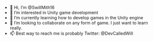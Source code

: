 - 👋 Hi, I’m @SwillMith16
- 👀 I’m interested in Unity game development
- 🌱 I’m currently learning how to develop games in the Unity engine
- 💞️ I’m looking to collaborate on any form of game. I just want to learn really.
- 📫 Best way to reach me is probably Twitter: @DevCalledWill
